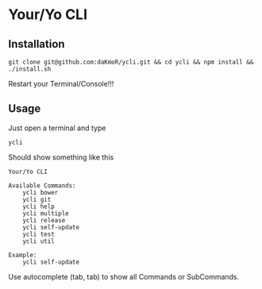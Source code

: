 Your/Yo CLI
=============

Installation
------------

```
git clone git@github.com:daKmoR/ycli.git && cd ycli && npm install && ./install.sh
```

Restart your Terminal/Console!!!

Usage
-----

Just open a terminal and type

```
ycli
```

Should show something like this
```
Your/Yo CLI

Available Commands:
    ycli bower
    ycli git
    ycli help
    ycli multiple
    ycli release
    ycli self-update
    ycli test
    ycli util

Example:
    ycli self-update
```

Use autocomplete (tab, tab) to show all Commands or SubCommands.
